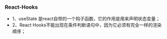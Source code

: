 ### React-Hooks

- 1、useState 是react自带的一个钩子函数，它的作用是用来声明状态变量；
- 2、React Hooks不能出现在条件判断语句中，因为它必须有完全一样的渲染顺序；
